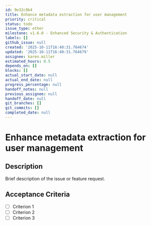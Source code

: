 ```yaml
---
id: 9e32c9b4
title: Enhance metadata extraction for user management
priority: critical
status: todo
issue_type: other
milestone: v1.6.0 - Enhanced Security & Authentication
labels: []
github_issue: null
created: '2025-10-11T16:40:31.764674'
updated: '2025-10-11T16:40:31.764679'
assignee: karen.miller
estimated_hours: 0.5
depends_on: []
blocks: []
actual_start_date: null
actual_end_date: null
progress_percentage: null
handoff_notes: null
previous_assignee: null
handoff_date: null
git_branches: []
git_commits: []
completed_date: null
---
```


# Enhance metadata extraction for user management

## Description

Brief description of the issue or feature request.

## Acceptance Criteria

- [ ] Criterion 1
- [ ] Criterion 2
- [ ] Criterion 3